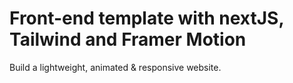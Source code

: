 # Front-end template with nextJS, Tailwind and Framer Motion

Build a lightweight, animated & responsive website.
